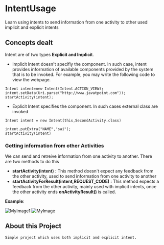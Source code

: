# IntentUsage
Learn using intents to send information from one activity to other used implicit and explicit intents



## Concepts dealt 

Intent are of two types **Explicit and Implicit**. 


* Implicit Intent doesn't specifiy the component. In such case, intent provides information of available components provided by the system that is to be invoked.
For example, you may write the following code to view the webpage.

```
Intent intent=new Intent(Intent.ACTION_VIEW);  
intent.setData(Uri.parse("http://www.javatpoint.com"));  
startActivity(intent);  
```


* Explicit Intent specifies the component. In such cases external class are invoked

```
Intent intent = new Intent(this,SecondActivity.class)

intent.putExtra("NAME","sai");
startActivity(intent) 
```



### Getting information from other Activities

We can send and retreive information from one activity to another. There are two methods to do this

- **startActivity(intent)** : This method doesn't expect any feedback from the other activity, used to send information from one activity to another
- **startActivityForResult(intent,REQUEST_CODE)** : This method expects a feedback from the other activity, mainly used with implicit intents, once the other activity ends **onActivityResult()** is called.  

**Example**: 

![MyImage1](https://www.vogella.com/tutorials/AndroidIntent/img/xstartactivity10.png.pagespeed.ic.Q8qzr6jDJN.png)
![MyImage](https://www.vogella.com/tutorials/AndroidIntent/img/xstartactivity20.png.pagespeed.ic.uk3zoX72OG.png)



## About this Project
    
    Simple project which uses both implicit and explicit intent. 
     
    
  
